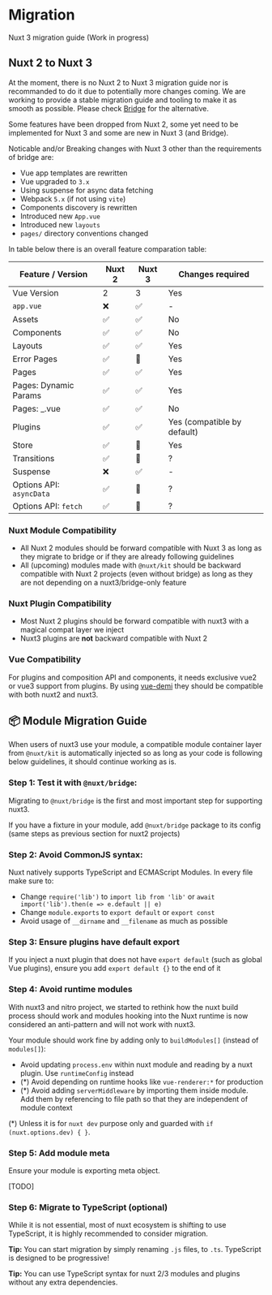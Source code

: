 # Migration

Nuxt 3 migration guide (Work in progress)

## Nuxt 2 to Nuxt 3

At the moment, there is no Nuxt 2 to Nuxt 3 migration guide nor is recommanded to do it due to potentially more changes coming.
We are working to provide a stable migration guide and tooling to make it as smooth as possible. Please check [Bridge](/get-started/bridge) for the alternative.

Some features have been dropped from Nuxt 2, some yet need to be implemented for Nuxt 3 and some are new in Nuxt 3 (and Bridge).

Noticable and/or Breaking changes with Nuxt 3 other than the requirements of bridge are:

- Vue app templates are rewritten
- Vue upgraded to `3.x`
- Using suspense for async data fetching
- Webpack `5.x` (if not using `vite`)
- Components discovery is rewritten
- Introduced new `App.vue`
- Introduced new `layouts`
- `pages/` directory conventions changed

In table below there is an overall feature comparation table:

Feature / Version         | Nuxt 2  | Nuxt 3   | Changes required
--------------------------|---------|----------|------------------
Vue Version               | 2       | 3        | Yes
`app.vue`                 | ❌      | ✅        | -
Assets                    | ✅      | ✅        | No
Components                | ✅      | ✅        | No
Layouts                   | ✅      | ✅        | Yes
Error Pages               | ✅      | 🚧        | Yes
Pages                     | ✅      | ✅        | Yes
Pages: Dynamic Params     | ✅      | ✅        | Yes
Pages: _.vue              | ✅      | ✅        | No
Plugins                   | ✅      | ✅        | Yes (compatible by default)
Store                     | ✅      | 🚧        | Yes
Transitions               | ✅      | 🚧        | ?
Suspense                  | ❌      | ✅        | -
Options API: `asyncData`  | ✅      | 🚧        | ?
Options API: `fetch`      | ✅      | 🚧        | ?


### Nuxt Module Compatibility

- All Nuxt 2 modules should be forward compatible with Nuxt 3 as long as they migrate to bridge or if they are already following guidelines
- All (upcoming) modules made with `@nuxt/kit` should be backward compatible with Nuxt 2  projects (even without bridge) as long as they are not depending on a nuxt3/bridge-only feature

### Nuxt Plugin Compatibility

- Most Nuxt 2 plugins should be forward compatible with nuxt3 with a magical compat layer we inject
- Nuxt3 plugins are **not** backward compatible with Nuxt 2

### Vue Compatibility

For plugins and composition API and components, it needs exclusive vue2 or vue3 support from plugins.
By using [vue-demi](https://github.com/vueuse/vue-demi) they should be compatible with both nuxt2 and nuxt3.

## 📦 Module Migration Guide

When users of nuxt3 use your module, a compatible module container layer from `@nuxt/kit` is automatically injected
so as long as your code is following below guidelines, it should continue working as is.

### **Step 1:** Test it with `@nuxt/bridge`:

Migrating to `@nuxt/bridge` is the first and most important step for supporting nuxt3.

If you have a fixture in your module, add `@nuxt/bridge` package to its config (same steps as previous section for nuxt2 projects)

### **Step 2:** Avoid CommonJS syntax:

Nuxt natively supports TypeScript and ECMAScript Modules. In every file make sure to:

- Change `require('lib')` to `import lib from 'lib'` or `await import('lib').then(e => e.default || e)`
- Change `module.exports` to `export default` or `export const`
- Avoid usage of `__dirname` and `__filename` as much as possible

### **Step 3:** Ensure plugins have default export

If you inject a nuxt plugin that does not have `export default` (such as global Vue plugins), ensure you add `export default {}` to the end of it

### **Step 4:** Avoid runtime modules

With nuxt3 and nitro project, we started to rethink how the nuxt build process should work and modules hooking into the Nuxt runtime is now considered an anti-pattern and will not work with nuxt3.

Your module should work fine by adding only to `buildModules[]` (instead of `modules[]`):

- Avoid updating `process.env` within nuxt module and reading by a nuxt plugin. Use `runtimeConfig` instead
- (*) Avoid depending on runtime hooks like `vue-renderer:*` for production
- (*) Avoid adding `serverMiddleware` by importing them inside module. Add them by referencing to file path so that they are independent of module context

(*) Unless it is for `nuxt dev` purpose only and guarded with `if (nuxt.options.dev) { }`.

### **Step 5**: Add module meta

Ensure your module is exporting meta object.

[TODO]

### **Step 6:** Migrate to TypeScript (optional)

While it is not essential, most of nuxt ecosystem is shifting to use TypeScript, it is highly recommended to consider migration.

**Tip:** You can start migration by simply renaming `.js` files, to `.ts`. TypeScript is designed to be progressive!

**Tip:** You can use TypeScript syntax for nuxt 2/3 modules and plugins without any extra dependencies.
